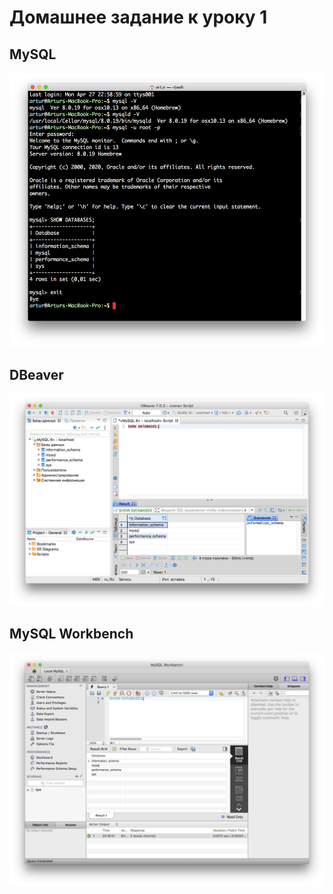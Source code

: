 # Домашнее задание к уроку 1
## MySQL
![MySQL](MySQL.png)
## DBeaver
![DBeaver](DBeaver.png)
## MySQL Workbench
![Workbench](workbench.png)
